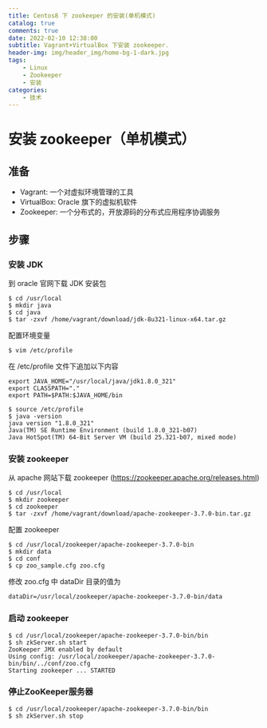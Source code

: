 ```yaml
---
title: Centos8 下 zookeeper 的安装(单机模式)
catalog: true
comments: true
date: 2022-02-10 12:38:00
subtitle: Vagrant+VirtualBox 下安装 zookeeper.
header-img: img/header_img/home-bg-1-dark.jpg
tags:
    - Linux
    - Zookeeper
    - 安装
categories:
    - 技术
---
```


# 安装 zookeeper（单机模式）

## 准备

- Vagrant: 一个对虚拟环境管理的工具
- VirtualBox: Oracle 旗下的虚拟机软件
- Zookeeper: 一个分布式的，开放源码的分布式应用程序协调服务

## 步骤

### 安装 JDK

到 oracle 官网下载 JDK 安装包

```shell
$ cd /usr/local
$ mkdir java
$ cd java
$ tar -zxvf /home/vagrant/download/jdk-8u321-linux-x64.tar.gz
```

配置环境变量
```shell
$ vim /etc/profile
```

在 /etc/profile 文件下追加以下内容
```
export JAVA_HOME="/usr/local/java/jdk1.8.0_321"
export CLASSPATH="."
export PATH=$PATH:$JAVA_HOME/bin
```

```shell
$ source /etc/profile
$ java -version
java version "1.8.0_321"
Java(TM) SE Runtime Environment (build 1.8.0_321-b07)
Java HotSpot(TM) 64-Bit Server VM (build 25.321-b07, mixed mode)
```
### 安装 zookeeper

从 apache 网站下载 zookeeper (https://zookeeper.apache.org/releases.html)

```shell
$ cd /usr/local
$ mkdir zookeeper
$ cd zookeeper
$ tar -zxvf /home/vagrant/download/apache-zookeeper-3.7.0-bin.tar.gz
```

配置 zookeeper

```shell
$ cd /usr/local/zookeeper/apache-zookeeper-3.7.0-bin
$ mkdir data
$ cd conf
$ cp zoo_sample.cfg zoo.cfg
```

修改 zoo.cfg 中 dataDir 目录的值为

```code
dataDir=/usr/local/zookeeper/apache-zookeeper-3.7.0-bin/data
```

### 启动 zookeeper

```shell
$ cd /usr/local/zookeeper/apache-zookeeper-3.7.0-bin/bin
$ sh zkServer.sh start
ZooKeeper JMX enabled by default
Using config: /usr/local/zookeeper/apache-zookeeper-3.7.0-bin/bin/../conf/zoo.cfg
Starting zookeeper ... STARTED
```

### 停止ZooKeeper服务器

```shell
$ cd /usr/local/zookeeper/apache-zookeeper-3.7.0-bin/bin
$ sh zkServer.sh stop
```



